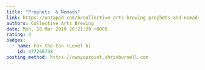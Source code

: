 ```yaml
---
title: "Prophets  & Nomads"
link: https://untappd.com/b/collective-arts-brewing-prophets-and-nomads/1954616
authors: Collective Arts Brewing
date: Mon, 18 Mar 2019 20:21:29 +0000
rating: 4
badges:
  - name: For the Can (Level 5)
    id: 477266798
posting_method: https://ownyourpint.chrisburnell.com
---
```

